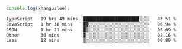 ```js
console.log(khanguslee);
```

<!--START_SECTION:waka-->

```txt
TypeScript   19 hrs 49 mins  █████████████████████░░░░   83.51 %
JavaScript   1 hr 38 mins    █▓░░░░░░░░░░░░░░░░░░░░░░░   06.94 %
JSON         1 hr 21 mins    █▒░░░░░░░░░░░░░░░░░░░░░░░   05.69 %
Other        30 mins         ▓░░░░░░░░░░░░░░░░░░░░░░░░   02.16 %
Less         12 mins         ▒░░░░░░░░░░░░░░░░░░░░░░░░   00.89 %
```

<!--END_SECTION:waka-->

<!--
**khanguslee/khanguslee** is a ✨ _special_ ✨ repository because its `README.md` (this file) appears on your GitHub profile.

Here are some ideas to get you started:

- 🔭 I’m currently working on ...
- 🌱 I’m currently learning ...
- 👯 I’m looking to collaborate on ...
- 🤔 I’m looking for help with ...
- 💬 Ask me about ...
- 📫 How to reach me: ...
- 😄 Pronouns: ...
- ⚡ Fun fact: ...
-->
